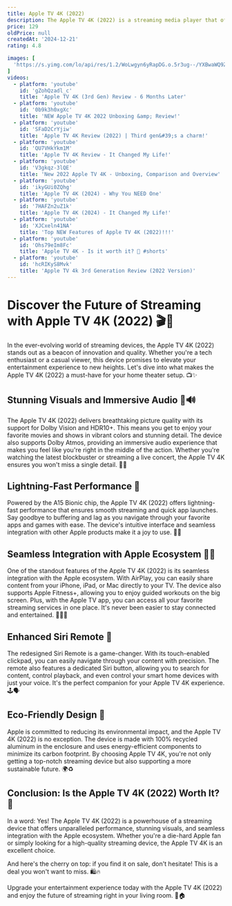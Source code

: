 ```yaml
---
title: Apple TV 4K (2022)
description: The Apple TV 4K (2022) is a streaming media player that offers high-definition video quality with support for 4K resolution, HDR10+, and Dolby Vision, providing vibrant and lifelike visuals. It is powered by the A15 Bionic chip, which enhances performance and responsiveness for a seamless user experience. The device supports Dolby Atmos for immersive audio and offers access to a wide range of streaming services and apps through the tvOS platform. It includes the Siri Remote with a touch-enabled clickpad for easy navigation and voice control. The 2022 model is available in two configurations Wi-Fi only and Wi-Fi + Ethernet, with the latter offering additional storage. The compact design and integration with the Apple ecosystem make it a versatile choice for home entertainment.
price: 129
oldPrice: null
createdAt: '2024-12-21'
rating: 4.8

images: [
  'https://s.yimg.com/lo/api/res/1.2/WoLwgyn6yRapDG.o.5r3ug--/YXBwaWQ9ZWNfaG9yaXpvbnRhbDtoPTQwMDtzcz0xO3c9NDAw/https://m.media-amazon.com/images/I/41Lu5ZCuMHL._SL500_.jpg', 'https://media.wired.com/photos/654914a6346468f59cd07bd5/16:9/w_2400,h_1350,c_limit/Apple-TV-4K-Rave-Featured-Gear.jpg', 'https://cdn.eftm.com/wp-content/uploads/2022/11/AppleTV4K2022-DSC01003-850x567.jpg', 'https://9to5mac.com/wp-content/uploads/sites/6/2021/02/Apple-TV-Plus.jpg?quality=82&strip=all&w=1000', 'https://preview.redd.it/apple-tv-4k-2017-vs-2021-vs-2022-power-draw-v0-a784c8a73oid1.jpeg?width=1170&format=pjpg&auto=webp&s=ce29b7bbfba5d6e83d3d74a4b153bce717e6a5b7', 'https://www.flatpanelshd.com/pictures/AppleTV4K_2021_14_large.jpg', 'https://www.jp-uk.co.uk/images//c/o/compulocks-atven43-lockable-security-mount-for-apple-tv-4k-2022-models-5.jpg?w=400&h=300&fm=jpeg&bg=fff&fit=fill', 'https://media.karousell.com/media/photos/products/2022/11/2/instock_elago_apple_tv_wall_mo_1667363626_b8033b30_progressive', 'https://lamanzanamordida.net/app/uploads-lamanzanamordida.net/2023/06/apple-tv-4k-2022.jpg?x=480&quality=80', 'https://static1.pocketlintimages.com/wordpress/wp-content/uploads/wm/163236-tv-review-apple-tv-4k-software-images-image2-pymrlenmc2.jpg', 'https://i.ebayimg.com/images/g/cC8AAOSw6LVj6j9T/s-l1600.jpg', 'https://www.greycom.com.cy/image/catalog/2022 Products/Apple TV/Apple_TV_4K_3rd-Gen_Hero_Horizontal_Screen__WWEN.jpg', 'https://www.gearpatrol.com/wp-content/uploads/sites/2/2022/11/apple-tv-4k-2022-review-01-1667320149-jpg.webp?w=1024', 'https://m.media-amazon.com/images/I/71tRqQ+B-oL.jpg', 'https://cdn.dsmcdn.com/mnresize/500/-/ty1607/prod/QC/20241124/00/f52568ff-1de9-36a5-bc59-f0e9ce5bcbb2/1_org.jpg', 'https://hideitmounts.com/cdn/shop/products/2_UPDATEDATV4KPRODLOGO_HEADER.jpg?crop=center&height=2000&v=1668127315&width=2000', 'https://www.scanmalta.com/shop/pub/media/catalog/product/cache/d007a41b079f2fddbba017625f84baff/0/0/0022651_apple-tv-4k-wi-fiwith64gbstorage_1.jpeg', 'https://imageio.forbes.com/specials-images/imageserve/636791152ae68a671613b517/IMG-3180/960x0.jpg?height=533&width=711&fit=bounds', 'https://s.yimg.com/ny/api/res/1.2/B31dbDn5Bf5Hc82v.xjTCg--/YXBwaWQ9aGlnaGxhbmRlcjt3PTk2MDtoPTU0MA--/https://media.zenfs.com/en/digital_trends_ecomm_415/075e0230d1221c756a7d84acf654d817', 'https://handoff-cdn.appadvice.com/wp-content/appadvice-v2-media/2022/10/apple-tv-4k-siri-221018_big-jpg-large_c70c13749eac805ef115f0f4cd962c0d-m.jpg', 'https://i0.wp.com/staceyoniot.com/wp-content/uploads/2022/11/IMG_1894-scaled.jpeg?resize=2560,1920&ssl=1', 'https://www.digitaltrends.com/wp-content/uploads/2022/03/apple-tv-4k-db-14.jpg?fit=2500,1667&p=1', 'https://cdn.arstechnica.net/wp-content/uploads/2022/11/2022-Apple-TV-4K-ports-scaled.jpeg', 'https://i0.wp.com/imgs.hipertextual.com/wp-content/uploads/2022/11/DSC05705-scaled.jpg?fit=2000,1336&quality=70&strip=all&ssl=1', 'https://static1.pocketlintimages.com/wordpress/wp-content/uploads/163236-tv-review-apple-tv-4k-device-images-image3-ly72o4pudb.jpg', 'https://i.ytimg.com/vi/lh5JHqqJ22Y/hq720.jpg?sqp=-oaymwEhCK4FEIIDSFryq4qpAxMIARUAAAAAGAElAADIQj0AgKJD&rs=AOn4CLDehE4rN4xqdNZCn_B6ntgvjs7zMg', 'https://i0.wp.com/connectingpointonline.com/wp-content/uploads/2022/12/BANNER-WP-DAY-02-12-days-of-savings-2022-1024x532-2.png?fit=1024,532&ssl=1', 'https://akm-img-a-in.tosshub.com/indiatoday/styles/medium_crop_simple/public/2022-12/a1.png?VersionId=NnI8lxELxKT2mG_.3UWK5M1Jd792IpNd&size=750:*', 'https://static.independent.co.uk/2022/10/19/15/apple tv.jpg', 'https://img.fruugo.com/product/2/99/311635992_max.jpg', 'https://images.fastcompany.com/image/upload/f_webp,c_fit,w_1920,q_auto/wp-cms-2/2024/10/p-1-91209369-apple-tv-plus-marketing.jpg', 'https://images.macrumors.com/t/pYERsSD_OdLhSDUB5i76hD1cllA=/400x0/article-new/2022/08/apple-tv-purple.jpg?lossy', 'https://m.media-amazon.com/images/I/71OjKvpqUxL._AC_SL1500_.jpg', 'https://images-na.ssl-images-amazon.com/images/I/71lFG1QOMoL.jpg', 'https://hideitmounts.com/cdn/shop/files/INSTALL_ATV4K_MOBILE.jpg?crop=center&height=900&v=1661989100&width=800', 'https://i.ytimg.com/vi/qySZ9vHJRhI/hq720.jpg?sqp=-oaymwEhCK4FEIIDSFryq4qpAxMIARUAAAAAGAElAADIQj0AgKJD&rs=AOn4CLAJZA2N7t794Y7hZdU4LJIadyj4Og', 'https://cdn.idropnews.com/wp-content/uploads/2019/11/01044520/the-morning-show-on-apple-tv.jpg', 'https://i.etsystatic.com/30077264/r/il/0d4d48/3228651523/il_300x300.3228651523_gcg9.jpg', 'https://s.yimg.com/ny/api/res/1.2/oQXaqFtuAZ7WB2pKXFVs6w--/YXBwaWQ9aGlnaGxhbmRlcjt3PTEyMDA7aD02ODY-/https://s.yimg.com/os/creatr-uploaded-images/2022-11/dead6340-5b80-11ed-bfcf-284c8793ce3b', 'https://m.media-amazon.com/images/I/B1DKDfZgJwL.png', 'https://i.guim.co.uk/img/media/79470aa62c9ddd7d00ac1e522447c701374328f9/661_122_4129_2476/master/4129.jpg?width=240&dpr=1&s=none&crop=none', 'https://media.dcrainmaker.com/images/2022/11/AppleTV4K2022-ZwiftHW-720x480.jpg', 'https://i.blogs.es/7c411d/apple-tv-4k-portada/450_1000.webp', 'https://static.k-tuin.com/media/blog/nuevo-apple-tv-4k.jpg', 'https://static1.pocketlintimages.com/wordpress/wp-content/uploads/163236-tv-review-apple-tv-4k-software-images-image4-gomtci8qwr.jpg', 'https://www.gearpatrol.com/wp-content/uploads/sites/2/2022/11/apple-tv-4k-2022-review-04-1667320388-jpg.webp?w=1024', 'https://media.printables.com/media/prints/495192/images/4033566_645ee4a6-c111-49dc-92a5-1fff7dc10c4d/img_0884.jpg', 'https://cdn.vox-cdn.com/thumbor/hEXE8S-ikeuZ6c_9HJAFjePk8OA=/0x0:2040x1360/2040x1360/filters:focal(1020x680:1021x681)/cdn.vox-cdn.com/uploads/chorus_asset/file/24160558/DSCF0279.jpg', 'https://www.uniqfind.com/cdn/shop/files/Apple-TV-4K-Black-Camo-Skin_c99102b1-ed63-4d48-a33b-57337deece27_1200x.jpg?v=1713953293', 'https://forums.macrumors.com/attachments/img_4290-jpg.2112226/', 'https://i.blogs.es/587450/apple-tv-4k-2022-analisis-aps-14/450_1000.webp', 'https://i.pinimg.com/736x/f4/8b/a7/f48ba7f3c94442fc92ad88fa89fc88f3.jpg', 'https://content.racksolutions.com/hsq/images/appletv-4k/Apple-TV-PR-104-0015-C5_VR-Small/Apple-TV-PR-104-0015-C5_VR/10_10.png', 'https://b2c-contenthub.com/wp-content/uploads/2023/07/2-AppleTV-console2-jma.jpg?quality=50&strip=all&w=1200', 'https://i.redd.it/i-am-sorry-to-post-this-but-i-just-received-my-2022-apple-v0-ajxj4i8eicz91.jpg?width=3024&format=pjpg&auto=webp&s=ae277c99a18f16d31234df18c63678498be60653', 'https://i.blogs.es/52cf71/apple-tv-4k-2022-analisis-aps-20/450_1000.webp', 'https://cdni.autocarindia.com/Utils/ImageResizerV2.ashx?n=https://cdni.autocarindia.com/Stuff/Uploads/ReviewSectionImages/638062088392944922_closeup.jpg&w=883&h=662&q=70&c=1', 'https://media.k-tuin.com/images/landing/k-tuinskool/ktuin-skool-apple.jpg', 'https://www.digitaltrends.com/wp-content/uploads/2024/04/apple-tv-next-8.jpg?fit=2000,1333&p=1', 'https://cdn.avpasion.com/wp-content/uploads/2022/11/apple-tv-1-1200x738.jpg', 'https://static1.pocketlintimages.com/wordpress/wp-content/uploads/163236-tv-review-apple-tv-4k-software-images-image1-fjnydzopfr.jpg', 'https://store.storeimages.cdn-apple.com/4668/as-images.apple.com/is/hqgk2-vid1_PF1_FMT_WHH?wid=1960&hei=1102&fmt=jpeg&qlt=90&op_sharpen=1&.v=1680796795238', 'https://www.cnet.com/a/img/resize/26ed5e35ef5e7041ed81725d170750111f8556b7/hub/2022/11/01/821bb679-4af1-4dda-bedb-8013f51b0e7e/apple-tv-4k-streaming-box-5090.jpg?auto=webp&width=1200', 'https://photos5.appleinsider.com/gallery/51133-101303-Apple-TV-4K-remotes-xl.jpg', 'https://zmgvideos.mashable.com/cms/2022/9/a624c990-a67d-f931/uploaded_thumbnail.png', 'https://www.apple.com/newsroom/videos/iphone-apple-tv-remote-control-center/posters/Apple-WWDC23-tvOS-17-Remote-Locator-230605.jpg.large_2x.jpg', 'http://hideitmounts.com/cdn/shop/files/1_ATV4K3GMAIN_2023.jpg?v=1701203593', 'https://www.tiktok.com/api/img/?itemId=7211055452770045190&location=0&aid=1988', 'https://www.trustedreviews.com/wp-content/uploads/sites/54/2022/12/appletv4k2022-1-1-scaled.jpeg', 'https://www.flatpanelshd.com/pictures/m_qmstest_3.jpg', 'https://sc04.alicdn.com/kf/H23b2ea018b4c43869340238fb550b317Y/268084818/H23b2ea018b4c43869340238fb550b317Y.jpg', 'https://i.guim.co.uk/img/media/788794cfecb641760108eda74eb8b691f4e75b9a/86_236_5281_3169/master/5281.jpg?width=465&dpr=1&s=none&crop=none', 'https://photos5.appleinsider.com/apps/ipad/images/articles/68421.jpg', 'https://cdn.eftm.com/wp-content/uploads/2022/11/AppleTV4K2022-DSC01003-850x567.jpg', 'https://www.gearpatrol.com/wp-content/uploads/sites/2/2022/11/apple-tv-4k-2022-review-04-1667320388-jpg.webp?w=1024', 'https://cdsassets.apple.com/live/SZLF0YNV/images/sp/111839_appletv-4k-3gen-portimage.png', 'https://www.digitaltrends.com/wp-content/uploads/2022/03/apple-tv-4k-db-10.jpg?fit=720,720&p=1', 'https://www.flatpanelshd.com/pictures/atv4k2021_1_small.jpg', 'https://cdn.mos.cms.futurecdn.net/2FTADEFbED5AcYx55XKBY7-320-80.jpg', 'https://9to5mac.com/wp-content/uploads/sites/6/2024/04/A-future-Apple-TV-could-get-a-FaceTime-camera.jpg?quality=82&strip=all'
]
videos: 
  - platform: 'youtube'
    id: 'gZohQzadl_c'
    title: 'Apple TV 4K (3rd Gen) Review - 6 Months Later'
  - platform: 'youtube'
    id: '0b9k3h0xgXc'
    title: 'NEW Apple TV 4K 2022 Unboxing &amp; Review!'
  - platform: 'youtube'
    id: 'SFaD2CrYjiw'
    title: 'Apple TV 4K Review (2022) | Third gen&#39;s a charm!'
  - platform: 'youtube'
    id: 'QU7VHkYkm1M'
    title: 'Apple TV 4K Review - It Changed My Life!'
  - platform: 'youtube'
    id: 'V3gkqz-3lQE'
    title: 'New 2022 Apple TV 4K - Unboxing, Comparison and Overview'
  - platform: 'youtube'
    id: 'ikyGUi0ZQhg'
    title: 'Apple TV 4K (2024) - Why You NEED One'
  - platform: 'youtube'
    id: '7HAFZn2uZ1k'
    title: 'Apple TV 4K (2024) - It Changed My Life!'
  - platform: 'youtube'
    id: 'XJCxeln41NA'
    title: 'Top NEW Features of Apple TV 4K (2022)!!!'
  - platform: 'youtube'
    id: 'Ohs79eIm8Fc'
    title: 'Apple TV 4K - Is it worth it? 🤔 #shorts'
  - platform: 'youtube'
    id: 'hcRIKyS8Mvk'
    title: 'Apple TV 4k 3rd Generation Review (2022 Version)'
---
```


# Discover the Future of Streaming with Apple TV 4K (2022) 🎬🍏

In the ever-evolving world of streaming devices, the Apple TV 4K (2022) stands out as a beacon of innovation and quality. Whether you're a tech enthusiast or a casual viewer, this device promises to elevate your entertainment experience to new heights. Let's dive into what makes the Apple TV 4K (2022) a must-have for your home theater setup. 📺✨

## Stunning Visuals and Immersive Audio 🎨🔊

The Apple TV 4K (2022) delivers breathtaking picture quality with its support for Dolby Vision and HDR10+. This means you get to enjoy your favorite movies and shows in vibrant colors and stunning detail. The device also supports Dolby Atmos, providing an immersive audio experience that makes you feel like you're right in the middle of the action. Whether you're watching the latest blockbuster or streaming a live concert, the Apple TV 4K ensures you won't miss a single detail. 🎥🎶

## Lightning-Fast Performance 🚀

Powered by the A15 Bionic chip, the Apple TV 4K (2022) offers lightning-fast performance that ensures smooth streaming and quick app launches. Say goodbye to buffering and lag as you navigate through your favorite apps and games with ease. The device's intuitive interface and seamless integration with other Apple products make it a joy to use. 📱💨

## Seamless Integration with Apple Ecosystem 🍏🔗

One of the standout features of the Apple TV 4K (2022) is its seamless integration with the Apple ecosystem. With AirPlay, you can easily share content from your iPhone, iPad, or Mac directly to your TV. The device also supports Apple Fitness+, allowing you to enjoy guided workouts on the big screen. Plus, with the Apple TV app, you can access all your favorite streaming services in one place. It's never been easier to stay connected and entertained. 📲🏋️‍♂️

## Enhanced Siri Remote 🎤

The redesigned Siri Remote is a game-changer. With its touch-enabled clickpad, you can easily navigate through your content with precision. The remote also features a dedicated Siri button, allowing you to search for content, control playback, and even control your smart home devices with just your voice. It's the perfect companion for your Apple TV 4K experience. 🕹️🗣️

## Eco-Friendly Design 🌿

Apple is committed to reducing its environmental impact, and the Apple TV 4K (2022) is no exception. The device is made with 100% recycled aluminum in the enclosure and uses energy-efficient components to minimize its carbon footprint. By choosing Apple TV 4K, you're not only getting a top-notch streaming device but also supporting a more sustainable future. 🌍♻️

## Conclusion: Is the Apple TV 4K (2022) Worth It? 🤔

In a word: Yes! The Apple TV 4K (2022) is a powerhouse of a streaming device that offers unparalleled performance, stunning visuals, and seamless integration with the Apple ecosystem. Whether you're a die-hard Apple fan or simply looking for a high-quality streaming device, the Apple TV 4K is an excellent choice. 

And here's the cherry on top: if you find it on sale, don't hesitate! This is a deal you won't want to miss. 🛍️🔥

Upgrade your entertainment experience today with the Apple TV 4K (2022) and enjoy the future of streaming right in your living room. 🎉🏠